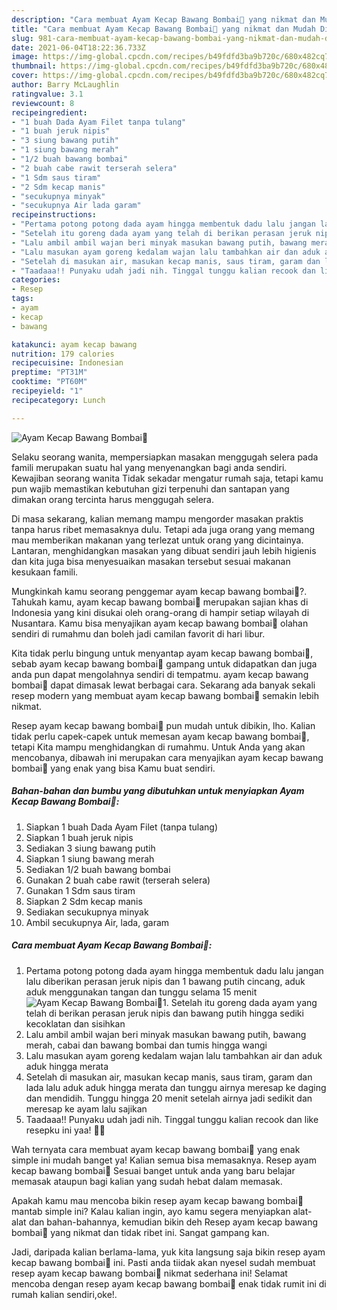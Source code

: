 ```yaml
---
description: "Cara membuat Ayam Kecap Bawang Bombai🌼 yang nikmat dan Mudah Dibuat"
title: "Cara membuat Ayam Kecap Bawang Bombai🌼 yang nikmat dan Mudah Dibuat"
slug: 981-cara-membuat-ayam-kecap-bawang-bombai-yang-nikmat-dan-mudah-dibuat
date: 2021-06-04T18:22:36.733Z
image: https://img-global.cpcdn.com/recipes/b49fdfd3ba9b720c/680x482cq70/ayam-kecap-bawang-bombai🌼-foto-resep-utama.jpg
thumbnail: https://img-global.cpcdn.com/recipes/b49fdfd3ba9b720c/680x482cq70/ayam-kecap-bawang-bombai🌼-foto-resep-utama.jpg
cover: https://img-global.cpcdn.com/recipes/b49fdfd3ba9b720c/680x482cq70/ayam-kecap-bawang-bombai🌼-foto-resep-utama.jpg
author: Barry McLaughlin
ratingvalue: 3.1
reviewcount: 8
recipeingredient:
- "1 buah Dada Ayam Filet tanpa tulang"
- "1 buah jeruk nipis"
- "3 siung bawang putih"
- "1 siung bawang merah"
- "1/2 buah bawang bombai"
- "2 buah cabe rawit terserah selera"
- "1 Sdm saus tiram"
- "2 Sdm kecap manis"
- "secukupnya minyak"
- "secukupnya Air lada garam"
recipeinstructions:
- "Pertama potong potong dada ayam hingga membentuk dadu lalu jangan lalu diberikan perasan jeruk nipis dan 1 bawang putih cincang, aduk aduk menggunakan tangan dan tunggu selama 15 menit"
- "Setelah itu goreng dada ayam yang telah di berikan perasan jeruk nipis dan bawang putih hingga sediki kecoklatan dan sisihkan"
- "Lalu ambil ambil wajan beri minyak masukan bawang putih, bawang merah, cabai dan bawang bombai dan tumis hingga wangi"
- "Lalu masukan ayam goreng kedalam wajan lalu tambahkan air dan aduk aduk hingga merata"
- "Setelah di masukan air, masukan kecap manis, saus tiram, garam dan lada lalu aduk aduk hingga merata dan tunggu airnya meresap ke daging dan mendidih. Tunggu hingga 20 menit setelah airnya jadi sedikit dan meresap ke ayam lalu sajikan"
- "Taadaaa!! Punyaku udah jadi nih. Tinggal tunggu kalian recook dan like resepku ini yaa! 💖💖"
categories:
- Resep
tags:
- ayam
- kecap
- bawang

katakunci: ayam kecap bawang 
nutrition: 179 calories
recipecuisine: Indonesian
preptime: "PT31M"
cooktime: "PT60M"
recipeyield: "1"
recipecategory: Lunch

---
```



![Ayam Kecap Bawang Bombai🌼](https://img-global.cpcdn.com/recipes/b49fdfd3ba9b720c/680x482cq70/ayam-kecap-bawang-bombai🌼-foto-resep-utama.jpg)

Selaku seorang wanita, mempersiapkan masakan menggugah selera pada famili merupakan suatu hal yang menyenangkan bagi anda sendiri. Kewajiban seorang  wanita Tidak sekadar mengatur rumah saja, tetapi kamu pun wajib memastikan kebutuhan gizi terpenuhi dan santapan yang dimakan orang tercinta harus menggugah selera.

Di masa  sekarang, kalian memang mampu mengorder masakan praktis tanpa harus ribet memasaknya dulu. Tetapi ada juga orang yang memang mau memberikan makanan yang terlezat untuk orang yang dicintainya. Lantaran, menghidangkan masakan yang dibuat sendiri jauh lebih higienis dan kita juga bisa menyesuaikan masakan tersebut sesuai makanan kesukaan famili. 



Mungkinkah kamu seorang penggemar ayam kecap bawang bombai🌼?. Tahukah kamu, ayam kecap bawang bombai🌼 merupakan sajian khas di Indonesia yang kini disukai oleh orang-orang di hampir setiap wilayah di Nusantara. Kamu bisa menyajikan ayam kecap bawang bombai🌼 olahan sendiri di rumahmu dan boleh jadi camilan favorit di hari libur.

Kita tidak perlu bingung untuk menyantap ayam kecap bawang bombai🌼, sebab ayam kecap bawang bombai🌼 gampang untuk didapatkan dan juga anda pun dapat mengolahnya sendiri di tempatmu. ayam kecap bawang bombai🌼 dapat dimasak lewat berbagai cara. Sekarang ada banyak sekali resep modern yang membuat ayam kecap bawang bombai🌼 semakin lebih nikmat.

Resep ayam kecap bawang bombai🌼 pun mudah untuk dibikin, lho. Kalian tidak perlu capek-capek untuk memesan ayam kecap bawang bombai🌼, tetapi Kita mampu menghidangkan di rumahmu. Untuk Anda yang akan mencobanya, dibawah ini merupakan cara menyajikan ayam kecap bawang bombai🌼 yang enak yang bisa Kamu buat sendiri.

<!--inarticleads1-->

##### Bahan-bahan dan bumbu yang dibutuhkan untuk menyiapkan Ayam Kecap Bawang Bombai🌼:

1. Siapkan 1 buah Dada Ayam Filet (tanpa tulang)
1. Siapkan 1 buah jeruk nipis
1. Sediakan 3 siung bawang putih
1. Siapkan 1 siung bawang merah
1. Sediakan 1/2 buah bawang bombai
1. Gunakan 2 buah cabe rawit (terserah selera)
1. Gunakan 1 Sdm saus tiram
1. Siapkan 2 Sdm kecap manis
1. Sediakan secukupnya minyak
1. Ambil secukupnya Air, lada, garam




<!--inarticleads2-->

##### Cara membuat Ayam Kecap Bawang Bombai🌼:

1. Pertama potong potong dada ayam hingga membentuk dadu lalu jangan lalu diberikan perasan jeruk nipis dan 1 bawang putih cincang, aduk aduk menggunakan tangan dan tunggu selama 15 menit
<img src="https://img-global.cpcdn.com/steps/40e033720da170c8/160x128cq70/ayam-kecap-bawang-bombai🌼-langkah-memasak-1-foto.jpg" alt="Ayam Kecap Bawang Bombai🌼">1. Setelah itu goreng dada ayam yang telah di berikan perasan jeruk nipis dan bawang putih hingga sediki kecoklatan dan sisihkan
1. Lalu ambil ambil wajan beri minyak masukan bawang putih, bawang merah, cabai dan bawang bombai dan tumis hingga wangi
1. Lalu masukan ayam goreng kedalam wajan lalu tambahkan air dan aduk aduk hingga merata
1. Setelah di masukan air, masukan kecap manis, saus tiram, garam dan lada lalu aduk aduk hingga merata dan tunggu airnya meresap ke daging dan mendidih. Tunggu hingga 20 menit setelah airnya jadi sedikit dan meresap ke ayam lalu sajikan
1. Taadaaa!! Punyaku udah jadi nih. Tinggal tunggu kalian recook dan like resepku ini yaa! 💖💖




Wah ternyata cara membuat ayam kecap bawang bombai🌼 yang enak simple ini mudah banget ya! Kalian semua bisa memasaknya. Resep ayam kecap bawang bombai🌼 Sesuai banget untuk anda yang baru belajar memasak ataupun bagi kalian yang sudah hebat dalam memasak.

Apakah kamu mau mencoba bikin resep ayam kecap bawang bombai🌼 mantab simple ini? Kalau kalian ingin, ayo kamu segera menyiapkan alat-alat dan bahan-bahannya, kemudian bikin deh Resep ayam kecap bawang bombai🌼 yang nikmat dan tidak ribet ini. Sangat gampang kan. 

Jadi, daripada kalian berlama-lama, yuk kita langsung saja bikin resep ayam kecap bawang bombai🌼 ini. Pasti anda tiidak akan nyesel sudah membuat resep ayam kecap bawang bombai🌼 nikmat sederhana ini! Selamat mencoba dengan resep ayam kecap bawang bombai🌼 enak tidak rumit ini di rumah kalian sendiri,oke!.

